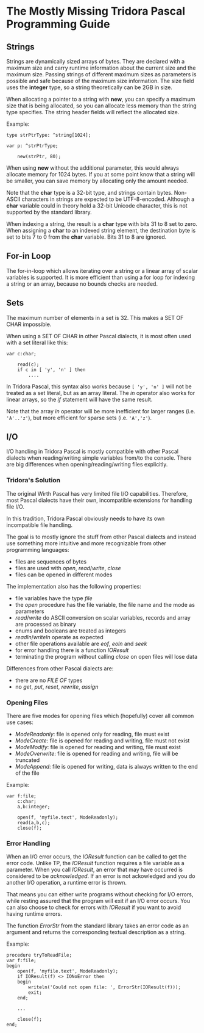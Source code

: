 # The Mostly Missing Tridora Pascal Programming Guide
## Strings
Strings are dynamically sized arrays of bytes. They are declared with a maximum size and carry runtime information about the current size and the maximum size.
Passing strings of different maximum sizes as parameters is possible and safe because of the maximum size information. The size field uses the **integer** type, so a string theoretically can be 2GB in size.

When allocating a pointer to a string with **new**, you can specify a maximum size that is being allocated, so you can allocate less memory than the string type specifies. The string header fields will reflect the allocated size.

Example:
```
type strPtrType: ^string[1024];

var p: ^strPtrType;

	new(strPtr, 80);
```
When using **new** without the additional parameter, this would always allocate memory for 1024 bytes. If you at some point know that a string will be smaller, you can save memory by allocating only the amount needed.

Note that the **char** type is a 32-bit type, and strings contain bytes. Non-ASCII characters in strings are expected to be UTF-8-encoded. Although a **char** variable could in theory hold a 32-bit Unicode character, this is not supported by the standard library.

When indexing a string, the result is a **char** type with bits 31 to 8 set to zero. When assigning a **char** to an indexed string element, the destination byte is set to bits 7 to 0 from the **char** variable. Bits 31 to 8 are ignored.

## For-in Loop
The for-in-loop which allows iterating over a string or a linear array of scalar variables is supported. It is more efficient than using a for loop for indexing a string or an array, because no bounds checks are needed.

## Sets
The maximum number of elements in a set is 32. This makes a SET OF CHAR impossible.

When using a SET OF CHAR in other Pascal dialects, it is most often used with a set literal like this:
```
var c:char;

	read(c);
	if c in [ 'y', 'n' ] then
		....
```

In Tridora Pascal, this syntax also works because `[ 'y', 'n' ]` will not be treated as a set literal, but as an array literal.
The _in_ operator also works for linear arrays, so the _if_ statement will have the same result.

Note that the array _in_ operator will be more inefficient for larger ranges (i.e. `'A'..'z'`), but more efficient for sparse sets (i.e. `'A','z'`).

## I/O
I/O handling in Tridora Pascal is mostly compatible with other Pascal dialects when reading/writing simple variables from/to the console. There are big differences when opening/reading/writing files explicitly.

### Tridora's Solution
The original Wirth Pascal has very limited file I/O capabilities. Therefore, most Pascal dialects have their own, incompatible extensions for handling file I/O.

In this tradition, Tridora Pascal obviously needs to have its own incompatible file handling.

The goal is to mostly ignore the stuff from other Pascal dialects and instead use something more intuitive and more recognizable from other programming languages:
- files are sequences of bytes
- files are used with _open_, _read_/_write_, _close_
- files can be opened in different modes


The implementation also has the following properties:
- file variables have the type _file_
- the _open_ procedure has the file variable, the file name and the mode as parameters
- _read_/_write_ do ASCII conversion on scalar variables, records and array are processed as binary
- enums and booleans are treated as integers
- _readln_/_writeln_ operate as expected
- other file operations available are _eof_, _eoln_ and _seek_
- for error handling there is a function _IOResult_
- terminating the program without calling _close_ on open files will lose data

Differences from other Pascal dialects are:
- there are no _FILE OF_ types
- no _get_, _put_, _reset_, _rewrite_, _assign_
 
### Opening Files
There are five modes for opening files which (hopefully) cover all common use cases:
- _ModeReadonly_: file is opened only for reading, file must exist
- _ModeCreate_: file is opened for reading and writing, file must not exist
- _ModeModify_: file is opened for reading and writing, file must exist
- _ModeOverwrite_: file is opened for reading and writing, file will be truncated
- _ModeAppend_: file is opened for writing, data is always written to the end of the file

Example:
```
var f:file;
    c:char;
    a,b:integer;

	open(f, 'myfile.text', ModeReadonly);
	read(a,b,c);
	close(f);
```

### Error Handling
When an I/O error occurs, the _IOResult_ function can be called to get the error code. Unlike TP, the _IOResult_ function requires a
file variable as a parameter. When you call _IOResult_, an error that may have occurred is considered to be _acknowledged_. If an
error is not ackowledged and you do another I/O operation, a runtime error is thrown.

That means you can either write programs without checking for I/O errors, while resting assured that the program will exit if an I/O error occurs. You can also choose to check for errors with _IOResult_ if you want to avoid having runtime errors.

The function _ErrorStr_ from the standard library takes an error code as an argument and returns the corresponding textual description as a string.

Example:
```
procedure tryToReadFile;
var f:file;
begin
	open(f, 'myfile.text', ModeReadonly);
	if IOResult(f) <> IONoError then
	begin
		writeln('Could not open file: ', ErrorStr(IOResult(f)));
		exit;
	end;

	...

	close(f);
end;
```
